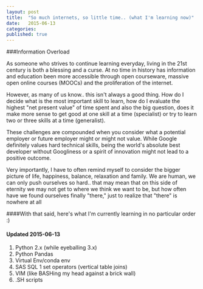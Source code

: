 ```yaml
---
layout: post
title:  "So much internets, so little time.. (what I'm learning now)"
date:   2015-06-13
categories: 
published: true
---
```


###Information Overload

As someone who strives to continue learning everyday, living in the 21st century is both a blessing and a curse.  At no time in history has information and education been more accessible through open courseware, massive open online courses (MOOCs) and the proliferation of the internet. 

However, as many of us know.. this isn't always a good thing.  How do I decide what is the most important skill to learn, how do I evaluate the highest "net present value" of time spent and also the big question, does it make more sense to get good at one skill at a time (specialist) or try to learn two or three skills at a time (generalist).

These challenges are compounded when you consider what a potential employer or future employer might or might not value.  While Google definitely values hard technical skills, being the world's absolute best developer without Googliness or a spirit of innovation might not lead to a positive outcome.

Very importantly, I have to often remind myself to consider the bigger picture of life, happiness, balance, relaxation and family.  We are human, we can only push ourselves so hard.. that may mean that on this side of eternity we may not get to where we think we want to be, but how often have we found ourselves finally "there," just to realize that "there" is nowhere at all

####With that said, here's what I'm currently learning in no particular order :)
#### Updated 2015-06-13

1. Python 2.x (while eyeballing 3.x)
2. Python Pandas
3. Virtual Env/conda env
4. SAS SQL 1 set operators (vertical table joins)
5. VIM (like BASHing my head against a brick wall)
6. .SH scripts